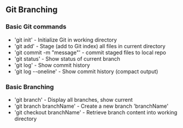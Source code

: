 ## Git Branching


### Basic Git commands
* 'git init' - Initialize Git in working directory
* 'git add' - Stage (add to Git index) all files in current directory
* 'git commit -m "message"' - commit staged files to local repo
* 'git status' - Show status of current branch
* 'git log' - Show commit history
* 'git log --oneline' - Show commit history (compact output)

### Basic Branching
* 'git branch' - Display all branches, show current
* 'git branch branchName' - Create a new branch 'branchName'
* 'git checkout branchName' - Retrieve branch content into working directory
